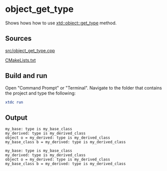 # object_get_type

Shows hows how to use [xtd::object::get_type](https://gammasoft71.github.io/xtd/reference_guides/latest/classxtd_1_1object.html#a322144840e8ad539c039538997b0fe40) method.

## Sources

[src/object_get_type.cpp](src/object_get_type.cpp)

[CMakeLists.txt](CMakeLists.txt)

## Build and run

Open "Command Prompt" or "Terminal". Navigate to the folder that contains the project and type the following:

```cmake
xtdc run
```

## Output

```
my_base: type is my_base_class
my_derived: type is my_derived_class
object o = my_derived: type is my_derived_class
my_base_class b = my_derived: type is my_derived_class

my_base: type is my_base_class
my_derived: type is my_derived_class
object o = my_derived: type is my_derived_class
my_base_class b = my_derived: type is my_derived_class
```

